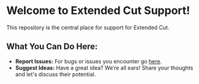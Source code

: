 # Welcome to Extended Cut Support!

This repository is the central place for support for Extended Cut.

## What You Can Do Here:

- **Report Issues:** For bugs or issues you encounter go [here](https://github.com/TaoLabsAI/extended-cut-support/issues).
- **Suggest Ideas:** Have a great idea? We’re all ears! Share your thoughts and let's discuss their potential.
